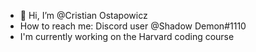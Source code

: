- 👋 Hi, I’m @Cristian Ostapowicz
- How to reach me: Discord user @Shadow Demon#1110
- I'm currently working on the Harvard coding course

<!---
Bone89923/Bone89923 is a ✨ special ✨ repository because its `README.md` (this file) appears on your GitHub profile.
You can click the Preview link to take a look at your changes.
--->
